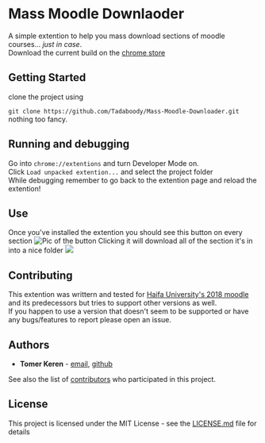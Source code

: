# Mass Moodle Downlaoder

A simple extention to help you mass download sections of moodle courses... _just in case_.  
Download the current build on the [chrome store]( https://chrome.google.com/webstore/detail/moodle-mass-downloader/cibfhhncgchiihdnemimipceamplooeo)

## Getting Started
clone the project using

```git clone https://github.com/Tadaboody/Mass-Moodle-Downloader.git```  
nothing too fancy.

## Running and debugging
Go into `chrome://extentions` and turn Developer Mode on.  
Click `Load unpacked extention...` and select the project folder  
While debugging remember to go back to the extention page and reload the extention!

## Use
Once you've installed the extention you should see this button on every section
![Pic of the button](screenshots/Screenshot_1.png)
Clicking it will download all of the section it's in into a nice folder
![](screenshots/Screenshot_3.png)


## Contributing
This extention was writtern and tested for [Haifa University's 2018 moodle](https://mw5.haifa.ac.il/) and its predecessors but tries to support other versions as well.  
If you happen to use a version that doesn't seem to be supported or have any bugs/features to report please open an issue. 
## Authors

* **Tomer Keren** - [email](tomer.keren.dev@gmail.com), [github](https://www.github.com/Tadaboody)

See also the list of [contributors](https://github.com/Tadaboody/Moodle-Mass-Downloader/contributors) who participated in this project.

## License

This project is licensed under the MIT License - see the [LICENSE.md](LICENSE.md) file for details


